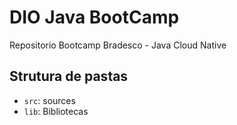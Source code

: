 # DIO  Java BootCamp
Repositorio Bootcamp Bradesco - Java Cloud Native

## Strutura de pastas
- `src`: sources
- `lib`: Bibliotecas

